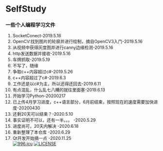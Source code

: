 SelfStudy
======

### 一些个人编程学习文件
1. SocketConect-2019.5.16<br>
2. OpenCV:找到图片的轮廓并进行绘制，摘自OpenCV3入门-2019.5.16<br>
3. 从视频中获得灰度图并进行canny边缘检测-2019.5.16<br>
4. http发送数据并接收-2019.5.16<br>
5. 车牌抓取-2019.5.19<br>
6. 不写了，随缘<br>
7. 争取c++内容超过c#-2019.5.26<br>
8. c++内容超过了c#-2019.6.3<br>
9. 工作还是以c#为主，所以还得还回去-2019.6.11<br>
10. 有点混乱，什么乱七八糟的就往里面塞-2019.6.13<br>
11. 开始学习Python-20200217<br>
12. 已上传4月学习进度，c++语言部分，6月前结束，按照现在的速度需要加快进度-20200430<br>
13. 还剩20天可以结束？-2020.5.10<br>
13. 事实证明不可以，还有一半。。。 -2020.5.29<br>
14. 进度尚可，20天内解决 -2020.6.18<br>
15. 重新整理了本仓库 -2020.6.29<br>
16. Qt开发开始搞一点 -2020.11.25<br>
<a href="https://996.icu"><img src="https://img.shields.io/badge/link-996.icu-red.svg" alt="996.icu" /></a>
[![LICENSE](https://img.shields.io/badge/license-Anti%20996-blue.svg)](https://github.com/996icu/996.ICU/blob/master/LICENSE)
